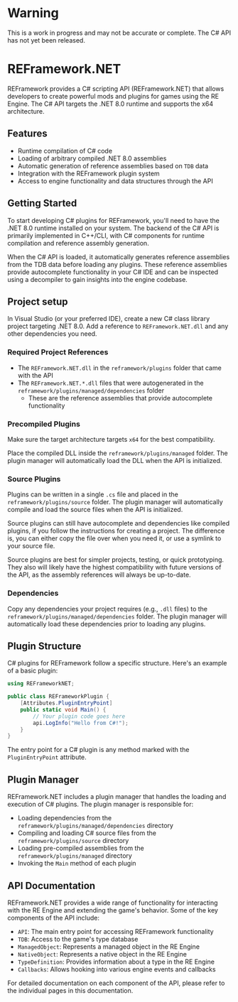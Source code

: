 # Warning
This is a work in progress and may not be accurate or complete. The C# API has not yet been released.

# REFramework.NET

REFramework provides a C# scripting API (REFramework.NET) that allows developers to create powerful mods and plugins for games using the RE Engine. The C# API targets the .NET 8.0 runtime and supports the x64 architecture.

## Features

* Runtime compilation of C# code
* Loading of arbitrary compiled .NET 8.0 assemblies
* Automatic generation of reference assemblies based on `TDB` data
* Integration with the REFramework plugin system
* Access to engine functionality and data structures through the API

## Getting Started

To start developing C# plugins for REFramework, you'll need to have the .NET 8.0 runtime installed on your system. The backend of the C# API is primarily implemented in C++/CLI, with C# components for runtime compilation and reference assembly generation.

When the C# API is loaded, it automatically generates reference assemblies from the TDB data before loading any plugins. These reference assemblies provide autocomplete functionality in your C# IDE and can be inspected using a decompiler to gain insights into the engine codebase.

## Project setup

In Visual Studio (or your preferred IDE), create a new C# class library project targeting .NET 8.0. Add a reference to `REFramework.NET.dll` and any other dependencies you need.

### Required Project References

* The `REFramework.NET.dll` in the `reframework/plugins` folder that came with the API
* The `REFramework.NET.*.dll` files that were autogenerated in the `reframework/plugins/managed/dependencies` folder
    * These are the reference assemblies that provide autocomplete functionality

### Precompiled Plugins

Make sure the target architecture targets `x64` for the best compatibility.

Place the compiled DLL inside the `reframework/plugins/managed` folder. The plugin manager will automatically load the DLL when the API is initialized.

### Source Plugins

Plugins can be written in a single `.cs` file and placed in the `reframework/plugins/source` folder. The plugin manager will automatically compile and load the source files when the API is initialized.

Source plugins can still have autocomplete and dependencies like compiled plugins, if you follow the instructions for creating a project. The difference is, you can either copy the file over when you need it, or use a symlink to your source file.

Source plugins are best for simpler projects, testing, or quick prototyping. They also will likely have the highest compatibility with future versions of the API, as the assembly references will always be up-to-date.

### Dependencies

Copy any dependencies your project requires (e.g., `.dll` files) to the `reframework/plugins/managed/dependencies` folder. The plugin manager will automatically load these dependencies prior to loading any plugins.

## Plugin Structure

C# plugins for REFramework follow a specific structure. Here's an example of a basic plugin:

```csharp
using REFrameworkNET;

public class REFrameworkPlugin {
    [Attributes.PluginEntryPoint]
    public static void Main() {
        // Your plugin code goes here
        api.LogInfo("Hello from C#!");
    }
}
```

The entry point for a C# plugin is any method marked with the `PluginEntryPoint` attribute.

## Plugin Manager

REFramework.NET includes a plugin manager that handles the loading and execution of C# plugins. The plugin manager is responsible for:

* Loading dependencies from the `reframework/plugins/managed/dependencies` directory
* Compiling and loading C# source files from the `reframework/plugins/source` directory
* Loading pre-compiled assemblies from the `reframework/plugins/managed` directory
* Invoking the `Main` method of each plugin

## API Documentation

REFramework.NET provides a wide range of functionality for interacting with the RE Engine and extending the game's behavior. Some of the key components of the API include:

* `API`: The main entry point for accessing REFramework functionality
* `TDB`: Access to the game's type database
* `ManagedObject`: Represents a managed object in the RE Engine
* `NativeObject`: Represents a native object in the RE Engine
* `TypeDefinition`: Provides information about a type in the RE Engine
* `Callbacks`: Allows hooking into various engine events and callbacks

For detailed documentation on each component of the API, please refer to the individual pages in this documentation.